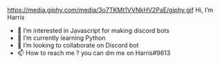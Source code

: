 https://media.giphy.com/media/3o7TKMt1VVNkHV2PaE/giphy.gif  Hi, I’m Harris 
- 👀 I’m interested in Javascript for making discord bots
- 🌱 I’m currently learning Python
- 💞️ I’m looking to collaborate on Discord bot
- 📫 How to reach me ? you can dm me on Harris#9613 

